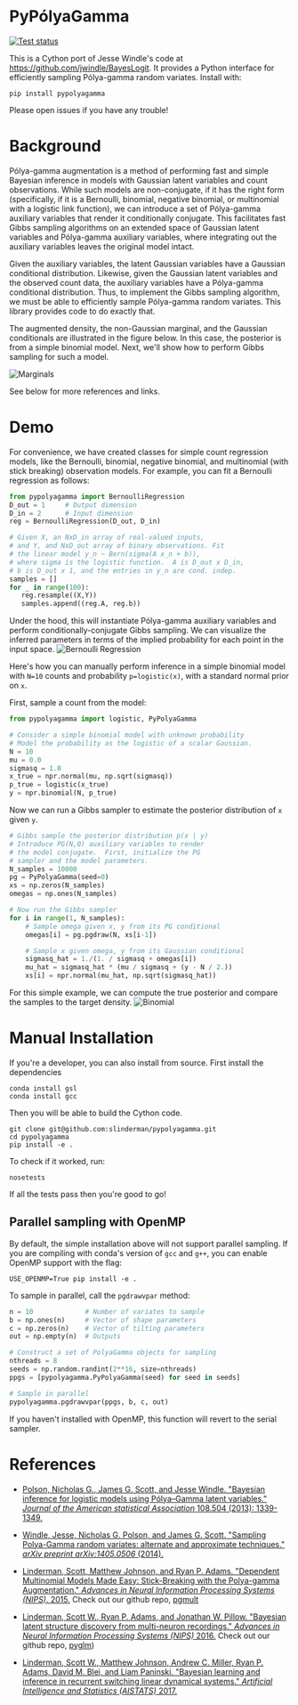 # PyPólyaGamma
[![Test status](https://travis-ci.org/slinderman/pypolyagamma.svg?branch=master)](https://travis-ci.org/slinderman/pypolyagamma)

This is a Cython port of Jesse Windle's code at
https://github.com/jwindle/BayesLogit. It provides a
Python interface for efficiently sampling Pólya-gamma
random variates. Install with:

    pip install pypolyagamma

Please open issues if you have any trouble!

# Background
Pólya-gamma augmentation is a method of performing
fast and simple Bayesian inference in models with
Gaussian latent variables and count observations.
While such models are non-conjugate, if it has the
right form (specifically, if it is a Bernoulli, binomial,
negative binomial, or multinomial with a logistic link function),
we can introduce a set of Pólya-gamma
auxiliary variables that render it conditionally conjugate.
This facilitates fast Gibbs sampling algorithms on an
extended space of Gaussian latent variables
and Pólya-gamma auxiliary variables, where integrating out the
auxiliary variables leaves the original model intact.

Given the auxiliary variables, the latent Gaussian variables
have a Gaussian conditional distribution. Likewise, given
the Gaussian latent variables and the observed count data,
the auxiliary variables have a Pólya-gamma conditional distribution.
Thus, to implement the Gibbs sampling algorithm, we must be
able to efficiently sample Pólya-gamma random variates. This
library provides code to do exactly that.

The augmented density, the non-Gaussian marginal, and the Gaussian
conditionals are illustrated in the figure below. In this case, the posterior
is from a simple binomial model. Next, we'll show how to perform
Gibbs sampling for such a model.

![Marginals](https://raw.githubusercontent.com/slinderman/pypolyagamma/simplegsl/aux/marginals.png)

See below for more references and links.

# Demo
For convenience, we have created classes for simple
count regression models, like the Bernoulli, binomial, negative
binomial, and multinomial (with stick breaking) observation
models. For example, you can fit a Bernoulli regression as follows:

```python
from pypolyagamma import BernoulliRegression
D_out = 1     # Output dimension
D_in = 2      # Input dimension
reg = BernoulliRegression(D_out, D_in)

# Given X, an NxD_in array of real-valued inputs,
# and Y, and NxD_out array of binary observations. Fit
# the linear model y_n ~ Bern(sigma(A x_n + b)),
# where sigma is the logistic function.  A is D_out x D_in,
# b is D_out x 1, and the entries in y_n are cond. indep.
samples = []
for _ in range(100):
   reg.resample((X,Y))
   samples.append((reg.A, reg.b))
```
Under the hood, this will instantiate Pólya-gamma auxiliary variables
and perform conditionally-conjugate Gibbs sampling. We can visualize
the inferred parameters in terms of the implied probability for each
point in the input space.
![Bernoulli Regression](https://raw.githubusercontent.com/slinderman/pypolyagamma/v1.1/aux/bernoulli_regression.png)



Here's how you can manually perform inference in a simple binomial model
with `N=10` counts and probability `p=logistic(x)`, with
a standard normal prior on `x`.

First, sample a count from the model:
```python
from pypolyagamma import logistic, PyPolyaGamma

# Consider a simple binomial model with unknown probability
# Model the probability as the logistic of a scalar Gaussian.
N = 10
mu = 0.0
sigmasq = 1.0
x_true = npr.normal(mu, np.sqrt(sigmasq))
p_true = logistic(x_true)
y = npr.binomial(N, p_true)
```

Now we can run a Gibbs sampler to estimate the posterior
distribution of `x` given `y`.

```python
# Gibbs sample the posterior distribution p(x | y)
# Introduce PG(N,0) auxiliary variables to render
# the model conjugate.  First, initialize the PG
# sampler and the model parameters.
N_samples = 10000
pg = PyPolyaGamma(seed=0)
xs = np.zeros(N_samples)
omegas = np.ones(N_samples)

# Now run the Gibbs sampler
for i in range(1, N_samples):
    # Sample omega given x, y from its PG conditional
    omegas[i] = pg.pgdraw(N, xs[i-1])

    # Sample x given omega, y from its Gaussian conditional
    sigmasq_hat = 1./(1. / sigmasq + omegas[i])
    mu_hat = sigmasq_hat * (mu / sigmasq + (y - N / 2.))
    xs[i] = npr.normal(mu_hat, np.sqrt(sigmasq_hat))		
```

For this simple example, we can compute the true posterior
and compare the samples to the target density. 
![Binomial](https://raw.githubusercontent.com/slinderman/pypolyagamma/master/aux/binomial.png)

# Manual Installation
If you're a developer, you can also install from source.
First install the dependencies

    conda install gsl
    conda install gcc

Then you will be able to build the Cython code. 

    git clone git@github.com:slinderman/pypolyagamma.git
    cd pypolyagamma
    pip install -e .

To check if it worked, run:

    nosetests

If all the tests pass then you're good to go!

## Parallel sampling with OpenMP
By default, the simple installation above will not support
parallel sampling. If you are compiling with conda's version of
`gcc` and `g++`, you can enable OpenMP support with the flag:

    USE_OPENMP=True pip install -e .

To sample in parallel, call the `pgdrawvpar` method:

```python
n = 10             # Number of variates to sample
b = np.ones(n)     # Vector of shape parameters
c = np.zeros(n)    # Vector of tilting parameters
out = np.empty(n)  # Outputs

# Construct a set of PolyaGamma objects for sampling
nthreads = 8
seeds = np.random.randint(2**16, size=nthreads)
ppgs = [pypolyagamma.PyPolyaGamma(seed) for seed in seeds]

# Sample in parallel
pypolyagamma.pgdrawvpar(ppgs, b, c, out)
```

If you haven't installed with OpenMP, this function will
revert to the serial sampler.

# References

- [Polson, Nicholas G., James G. Scott, and Jesse Windle. "Bayesian inference for logistic models using Pólya–Gamma latent variables." _Journal of the American statistical Association_ 108.504 (2013): 1339-1349.](http://www.tandfonline.com/doi/pdf/10.1080/01621459.2013.829001)

- [Windle, Jesse, Nicholas G. Polson, and James G. Scott. "Sampling Polya-Gamma random variates: alternate and approximate techniques." _arXiv preprint arXiv:1405.0506_ (2014).](http://arxiv.org/pdf/1405.0506)

- [Linderman, Scott, Matthew Johnson, and Ryan P. Adams. "Dependent Multinomial Models Made Easy: Stick-Breaking with the Polya-gamma Augmentation." _Advances in Neural Information Processing Systems (NIPS)_. 2015.](http://papers.nips.cc/paper/5660-dependent-multinomial-models-made-easy-stick-breaking-with-the-polya-gamma-augmentation.pdf)  Check out our github repo, [pgmult](https://github.com/HIPS/pgmult)

- [Linderman, Scott W., Ryan P. Adams, and Jonathan W. Pillow. "Bayesian latent structure discovery from multi-neuron recordings." _Advances in Neural Information Processing Systems (NIPS)_ 2016.](https://arxiv.org/pdf/1610.08465) Check out our github repo, [pyglm](https://github.com/slinderman/pyglm))

- [Linderman, Scott W., Matthew Johnson, Andrew C. Miller, Ryan P. Adams, David M. Blei, and Liam Paninski. "Bayesian learning and inference in recurrent switching linear dynamical systems." _Artificial Intelligence and Statistics (AISTATS)_ 2017.](https://arxiv.org/pdf/1610.08466.pdf)
